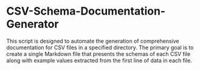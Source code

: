 # CSV-Schema-Documentation-Generator
This script is designed to automate the generation of comprehensive documentation for CSV files in a specified directory. The primary goal is to create a single Markdown file that presents the schemas of each CSV file along with example values extracted from the first line of data in each file.
